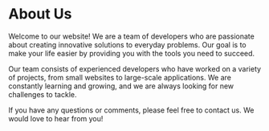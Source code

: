 <!DOCTYPE html>
<html>
    <head>
        <title>About Us</title>
    </head>
    <body>
        <h1>About Us</h1>
        <p>Welcome to our website! We are a team of developers who are passionate about creating innovative solutions to everyday problems. Our goal is to make your life easier by providing you with the tools you need to succeed.</p>
        <p>Our team consists of experienced developers who have worked on a variety of projects, from small websites to large-scale applications. We are constantly learning and growing, and we are always looking for new challenges to tackle.</p>
        <p>If you have any questions or comments, please feel free to contact us. We would love to hear from you!</p>
    </body>
</html>
